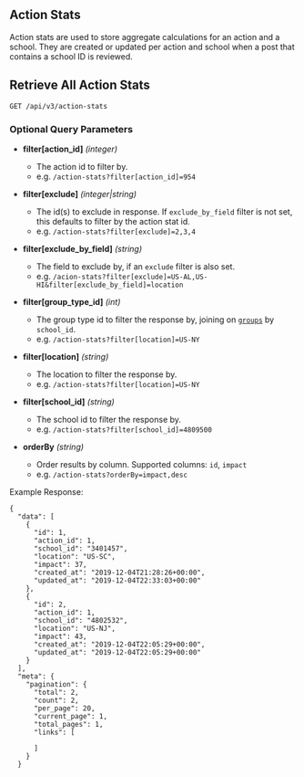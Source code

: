 ## Action Stats

Action stats are used to store aggregate calculations for an action and a school. They are created or updated per action and school when a post that contains a school ID is reviewed.

## Retrieve All Action Stats

```
GET /api/v3/action-stats
```

### Optional Query Parameters

- **filter[action_id]** _(integer)_

  - The action id to filter by.
  - e.g. `/action-stats?filter[action_id]=954`

- **filter[exclude]** _(integer|string)_

  - The id(s) to exclude in response. If `exclude_by_field` filter is not set, this defaults to filter by the action stat id.
  - e.g. `/action-stats?filter[exclude]=2,3,4`

- **filter[exclude_by_field]** _(string)_

  - The field to exclude by, if an `exclude` filter is also set.
  - e.g. `/acion-stats?filter[exclude]=US-AL,US-HI&filter[exclude_by_field]=location`

- **filter[group_type_id]** _(int)_

  - The group type id to filter the response by, joining on [`groups`](../groups.md) by `school_id`.
  - e.g. `/action-stats?filter[location]=US-NY`

- **filter[location]** _(string)_

  - The location to filter the response by.
  - e.g. `/action-stats?filter[location]=US-NY`

- **filter[school_id]** _(string)_

  - The school id to filter the response by.
  - e.g. `/action-stats?filter[school_id]=4809500`

- **orderBy** _(string)_
  - Order results by column. Supported columns: `id`, `impact`
  - e.g. `/action-stats?orderBy=impact,desc`

Example Response:

```
{
  "data": [
    {
      "id": 1,
      "action_id": 1,
      "school_id": "3401457",
      "location": "US-SC",
      "impact": 37,
      "created_at": "2019-12-04T21:28:26+00:00",
      "updated_at": "2019-12-04T22:33:03+00:00"
    },
    {
      "id": 2,
      "action_id": 1,
      "school_id": "4802532",
      "location": "US-NJ",
      "impact": 43,
      "created_at": "2019-12-04T22:05:29+00:00",
      "updated_at": "2019-12-04T22:05:29+00:00"
    }
  ],
  "meta": {
    "pagination": {
      "total": 2,
      "count": 2,
      "per_page": 20,
      "current_page": 1,
      "total_pages": 1,
      "links": [

      ]
    }
  }
```
